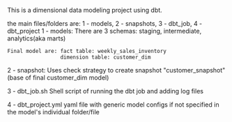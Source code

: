 This is a dimensional data modeling project using dbt.

the main files/folders are: 1 - models, 2 - snapshots, 3 - dbt_job, 4 - dbt_project
1 - models:
    There are 3 schemas: staging, intermediate, analytics(aka marts)

    Final model are: fact table: weekly_sales_inventory
                     dimension table: customer_dim
2 - snapshot:
    Uses check strategy to create snapshot "customer_snapshot" (base of final customer_dim model)

3 - dbt_job.sh
    Shell script of running the dbt job and adding log files

4 - dbt_project.yml
    yaml file with generic model configs if not specified in the model's individual folder/file